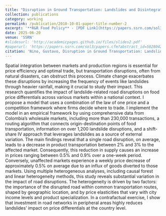 ```yaml
---
title: "Disruption in Ground Transportation: Landslides and Disintegration of Local Food Markets"
collection: publications
category: working
permalink: /publication/2010-10-01-paper-title-number-2
excerpt: '**R&R Food Policy** - [PDF Link](https://papers.ssrn.com/sol3/papers.cfm?abstract_id=5028042) ![Image 2](/images/landslides_food.png)'
date: 2025-06-20
venue: 'SSRN'
#slidesurl: 'http://academicpages.github.io/files/slides2.pdf'
#paperurl: 'https://papers.ssrn.com/sol3/papers.cfm?abstract_id=5028042'
citation: 'Nino, Gustavo, Disruption in Ground Transportation: Landslides and Disintegration of Local Food Markets (September 20, 2024). Available at SSRN: https://ssrn.com/abstract=5028042 or http://dx.doi.org/10.2139/ssrn.5028042'
---
```


Spatial integration between markets and production regions is essential for price efficiency and optimal trade, but transportation disruptions, often from natural disasters, can obstruct this process. Climate change exacerbates these disruptions by increasing the frequency of events like landslides through heavier rainfall, making it crucial to study their impact. This research quantifies the impact of landslide-related road disruptions on food price differentials across various markets within a national context. I propose a model that uses a combination of the law of one price and a competition framework where firms decide where to trade. I implement the model in an empirical framework by using comprehensive data from Colombia’s wholesale markets, including more than 230,000 transactions, a routing algorithm that connects origin-destination points of food transportation, information on over 1,200 landslide disruptions, and a shift-share IV approach that leverages landslides as a source of external variation. The main findings reveal that a single road disruption, on average, leads to a decrease in product transportation between 2% and 3% to the affected market. Consequently, this reduction in supply causes an increase in prices ranging between 0.5% and 0.9% over a one-week period. Conversely, unaffected markets experience a weekly price decrease of approximately 0.5% on average due to an influx of goods diverted to those markets. Using multiple heterogeneous analyses, including causal forest and linear heterogeneity methods, this study reveals substantial variation in the impact of road disruptions. The heterogeneity is driven by two factors: the importance of the disrupted road within common transportation routes, shaped by geographic location, and by price elasticities that vary with city income levels and product specialization. In a contrafactual exercise, I show that investment in road networks in peripheral areas highly reduces landslides’ impact on price differentials at the country level.
